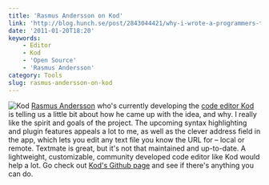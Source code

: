 ```yaml
---
title: 'Rasmus Andersson on Kod'
link: 'http://blog.hunch.se/post/2843044421/why-i-wrote-a-programmers-text-editor'
date: '2011-01-20T18:20'
keywords:
    - Editor
    - Kod
    - 'Open Source'
    - 'Rasmus Andersson'
category: Tools
slug: rasmus-andersson-on-kod
---
```


![](http://kodapp.com/icon-256.png "Kod") [Rasmus Andersson](http://hunch.se) who's currently developing the [code editor Kod](http://kodapp.com/) is telling us a little bit about how he came up with the idea, and why. I really like the spirit and goals of the project. The upcoming syntax highlighting and plugin features appeals a lot to me, as well as the clever address field in the app, which lets you edit any text file you know the URL for – local or remote. Textmate is great, but it's not that maintained and up-to-date. A lightweight, customizable, community developed code editor like Kod would help a lot. Go check out [Kod's Github page](http://github.com/rsms/kod) and see if there's anything you can do.
